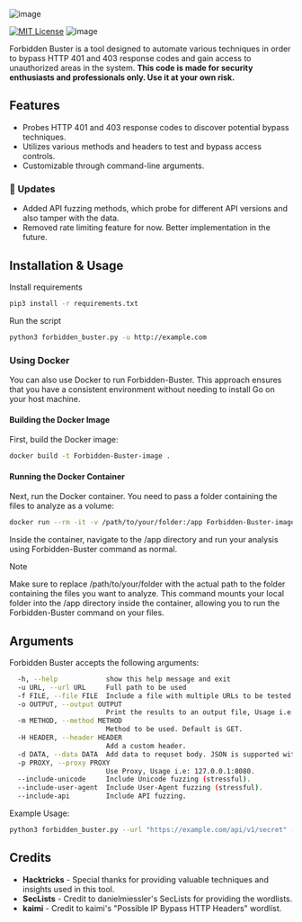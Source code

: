 ![image](https://github.com/Sn1r/Forbidden-Buster/assets/71400526/d2f8ea28-f650-442f-9a89-115fee0e97ac)

[![MIT License](https://img.shields.io/badge/License-MIT-green.svg)](https://choosealicense.com/licenses/mit/) ![image](https://github.com/Sn1r/Forbidden-Buster/assets/71400526/b1f3cdd6-3d00-4bbb-94c1-38a9204add71)


Forbidden Buster is a tool designed to automate various techniques in order to bypass HTTP 401 and 403 response codes and gain access to unauthorized areas in the system. **This code is made for security enthusiasts and professionals only. Use it at your own risk.**

## Features

- Probes HTTP 401 and 403 response codes to discover potential bypass techniques.
- Utilizes various methods and headers to test and bypass access controls.
- Customizable through command-line arguments.

### 🚀 Updates
- Added API fuzzing methods, which probe for different API versions and also tamper with the data.
- Removed rate limiting feature for now. Better implementation in the future.
  
## Installation & Usage
Install requirements

```bash
pip3 install -r requirements.txt
```

Run the script

```bash
python3 forbidden_buster.py -u http://example.com
```

### Using Docker
You can also use Docker to run Forbidden-Buster. This approach ensures that you have a consistent environment without needing to install Go on your host machine.

#### Building the Docker Image
First, build the Docker image:

```bash
docker build -t Forbidden-Buster-image .
```

#### Running the Docker Container
Next, run the Docker container. You need to pass a folder containing the files to analyze as a volume:

```bash
docker run --rm -it -v /path/to/your/folder:/app Forbidden-Buster-image /bin/bash
```

Inside the container, navigate to the /app directory and run your analysis using Forbidden-Buster command as normal.

> [!NOTE]  
> Make sure to replace /path/to/your/folder with the actual path to the folder containing the files you want to analyze. This command mounts your local folder into the /app directory inside the container, allowing you to run the Forbidden-Buster command on your files.

## Arguments
Forbidden Buster accepts the following arguments:

```bash
  -h, --help            show this help message and exit
  -u URL, --url URL     Full path to be used
  -f FILE, --file FILE  Include a file with multiple URLs to be tested.
  -o OUTPUT, --output OUTPUT
                        Print the results to an output file, Usage i.e: output.txt.
  -m METHOD, --method METHOD
                        Method to be used. Default is GET.
  -H HEADER, --header HEADER
                        Add a custom header.
  -d DATA, --data DATA  Add data to requset body. JSON is supported with escaping.
  -p PROXY, --proxy PROXY
                        Use Proxy, Usage i.e: 127.0.0.1:8080.
  --include-unicode     Include Unicode fuzzing (stressful).
  --include-user-agent  Include User-Agent fuzzing (stressful).
  --include-api         Include API fuzzing.
```

Example Usage:
```bash
python3 forbidden_buster.py --url "https://example.com/api/v1/secret" --method POST --header "Authorization: Bearer XXX" --data '{\"key\":\"value\"}' --proxy "http://proxy.example.com" --include-api --include-unicode
```

## Credits
- **Hacktricks** - Special thanks for providing valuable techniques and insights used in this tool.
- **SecLists** - Credit to danielmiessler's SecLists for providing the wordlists.
- **kaimi** - Credit to kaimi's "Possible IP Bypass HTTP Headers" wordlist.

